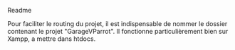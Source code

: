 Readme


Pour faciliter le routing du projet, il est indispensable de nommer le dossier contenant le projet "GarageVParrot". Il fonctionne particulièrement bien sur Xampp, a mettre dans htdocs. 
